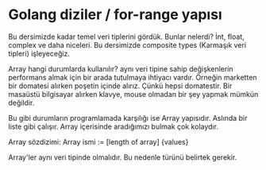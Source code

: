 # Golang diziler / for-range yapısı
 
Bu dersimizde kadar temel veri tiplerini gördük. Bunlar nelerdi? İnt, float, complex ve daha niceleri.
Bu dersimizde composite types (Karmaşık veri tipleri) işleyeceğiz.

Array hangi durumlarda kullanılır? aynı veri tipine sahip değişkenlerin performans almak için bir arada tutulmaya ihtiyacı vardır. Örneğin marketten bir domatesi alırken poşetin içinde alırız. Çünkü hepsi domatestir. Bir masaüstü bilgisayar alırken klavye, mouse olmadan bir şey yapmak mümkün değildir.

Bu gibi durumların programlamada karşılığı ise Array yapısıdır. Aslında bir liste gibi çalışır. Array içerisinde aradığımızı bulmak çok kolaydır.

Array sözdizimi:
    Array ismi := [length of array]  {values}

Array'ler aynı veri tipinde olmalıdır. Bu nedenle türünü belirtek gerekir.
